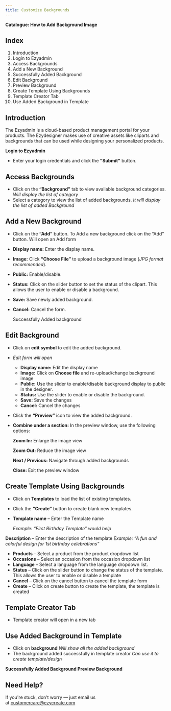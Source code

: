 ```yaml
---
title: Customize Backgrounds
---
```

**Catalogue: How to Add Background Image**

## **Index**

1. Introduction
2. Login to Ezyadmin
3. Access Backgrounds
4. Add a New Background
5. Successfully Added Background
6. Edit Background
7. Preview Background
8. Create Template Using Backgrounds
9. Template Creator Tab
10. Use Added Background in Template

## **Introduction**

The Ezyadmin is a cloud-based product management portal for your products. The Ezydesigner makes use of creative assets like cliparts and backgrounds that can be used while designing your personalized products.

**Login to Ezyadmin**

* Enter your login credentials and click the **"Submit"** button.

## **Access Backgrounds**

* Click on the **“Background”** tab to view available background categories.
   *Will display the list of category*
* Select a category to view the list of added backgrounds.
   *It will display the list of added Background*

## **Add a New Background**

* Click on the **“Add”** button.
  To Add a new background click on the “Add” button. 
  Will open an Add form 
* **Display name:** Enter the display name.
* **Image:** Click **“Choose File”** to upload a background image (*JPG format recommended*).
* **Public:** Enable/disable.
* **Status:** Click on the slider button to set the status of the clipart. This allows the user to enable or disable a background.
* **Save:** Save newly added background.
* **Cancel:** Cancel the form.

  Successfully Added background

## **Edit Background**

* Click on **edit symbol** to edit the added background.
* *Edit form will open*

  * **Display name:** Edit the display name
  * **Image:** Click on **Choose file** and re-upload/change background image
  * **Public:** Use the slider to enable/disable background display to public in the designer.
  * **Status:** Use the slider to enable or disable the background.
  * **Save:** Save the changes
  * **Cancel:** Cancel the changes
* Click the **“Preview”** icon to view the added background.
* **Combine under a section:** In the preview window, use the following options:

  **Zoom In:** Enlarge the image view

   **Zoom Out:** Reduce the image view

  **Next / Previous:** Navigate through added backgrounds

  **Close:** Exit the preview window

## **Create Template Using Backgrounds**

* Click on **Templates** to load the list of existing templates.
* Click the **“Create”** button to create blank new templates.
* **Template name** – Enter the Template name

  *Example: “First Birthday Template” would help*

**Description** – Enter the description of the template
 *Example: “A fun and colorful design for 1st birthday celebrations”*

* **Products** – Select a product from the product dropdown list
* **Occasions** – Select an occasion from the occasion dropdown list
* **Language** – Select a language from the language dropdown list.
* **Status** – Click on the slider button to change the status of the template. This allows the user to enable or disable a template
* **Cancel** – Click on the cancel button to cancel the template form
* **Create** – Click on create button to create the template, the template is created

## **Template Creator Tab**

* Template creator will open in a new tab

## **Use Added Background in Template**

* Click on **background**
   *Will show all the added background*
* The background added successfully in template creator
   *Can use it to create template/design*

**Successfully Added Background Preview Background**




## **Need Help?**

If you're stuck, don’t worry — just email us at [customercare@ezycreate.com](mailto:support@ezycreate.com)
